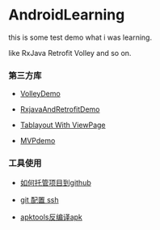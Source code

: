 # AndroidLearning
this is some test demo what i was learning.

like RxJava  Retrofit Volley  and so on.

### 第三方库
* [VolleyDemo](https://github.com/103style/AndroidLearning/tree/master/MyVolley) 

* [RxjavaAndRetrofitDemo](https://github.com/103style/AndroidLearning/tree/master/RxJavaAndRetrofit) 

* [Tablayout With ViewPage](https://github.com/103style/AndroidLearning/tree/master/TablayoutWithViewpageDemo)  

* [MVPdemo](https://github.com/103style/AndroidLearning/tree/master/MVPdemo)   


### 工具使用

* [如何托管项目到github](http://blog.csdn.net/lxk_1993/article/details/50441442) 

* [git 配置 ssh](https://github.com/103style/AndroidLearning/blob/master/ssh/readme.md)

* [apktools反编译apk](https://github.com/103style/Apktools)
